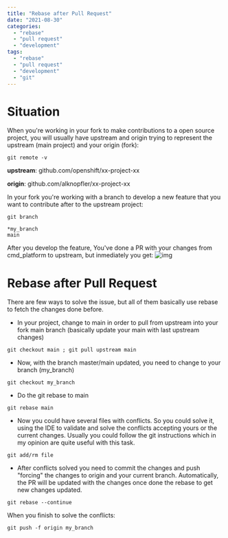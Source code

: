 ```yaml
---
title: "Rebase after Pull Request"
date: "2021-08-30"
categories: 
  - "rebase"
  - "pull request"
  - "development"
tags: 
  - "rebase"
  - "pull request"
  - "development"
  - "git"
---
```


# Situation
When you're working in your fork to make contributions to a open source project, you will usually have upstream and origin trying to represent the upstream (main project) and your origin (fork):

```git remote -v```

**upstream**: github.com/openshift/xx-project-xx

**origin**: github.com/alknopfler/xx-project-xx

In your fork you're working with a branch to develop a new feature that you want to contribute after to the upstream project:

```
git branch 

*my_branch
main
``` 

After you develop the feature, You've done a PR with your changes from cmd_platform to upstream, but inmediately you get:
![img](https://assets.digitalocean.com/articles/eng_python/PullRequest/conflicts.png)

# Rebase after Pull Request
There are few ways to solve the issue, but all of them basically use rebase to fetch the changes done before.

- In your project, change to main in order to pull from upstream into your fork main branch (basically update your main with last upstream changes)

```git checkout main ; git pull upstream main```

- Now, with the branch master/main updated, you need to change to your branch (my_branch)

```git checkout my_branch```

- Do the git rebase to main

```git rebase main```

- Now you could have several files with conflicts. So you could solve it, using the IDE to validate and solve the conflicts accepting yours or the current changes.
Usually you could follow the git instructions which in my opinion are quite useful with this task.

```git add/rm file```

- After conflicts solved you need to commit the changes and push "forcing" the changes to origin and your current branch. Automatically, the PR will be updated with the changes once done the rebase to get new changes updated.

```
git rebase --continue
```
When you finish to solve the conflicts:
```
git push -f origin my_branch
```
